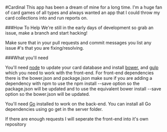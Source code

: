 #Cardinal
This app has been a dream of mine for a long time. I'm a huge fan of card games of all types and always wanted an app that I could throw my card collections into and run reports on.

###How To Help
We're still in the early days of development so grab an issue, make a branch and start hacking!

Make sure that in your pull requests and commit messages you list any issue #'s that you are fixing/resolving.

###What you'll need

You'll need [node](http://nodejs.org/) to update your card database and install [bower](http://bower.io/), and [gulp](http://gulpjs.com/) which you need to work with the front-end. For front-end dependencies there is the bower.json and package.json make sure if you are adding a dependency with npm to use the npm install --save <your package here> option so the package.json will be updated and to use the equivalent bower install --save <your package here> option so the bower.json will be updated.

You'll need [Go](http://golang.org) installed to work on the back-end. You can install all Go dependencies using go get in the server folder.

If there are enough requests I will seperate the front-end into it's own repository
